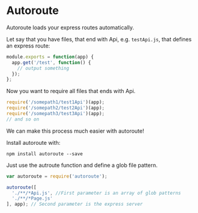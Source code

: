 Autoroute
=================

Autoroute loads your express routes automatically.

Let say that you have files, that end with Api, e.g. `testApi.js`, that defines an express route:
```javascript
module.exports = function(app) {
  app.get('/test', function() {
    // output something
  });
};
```
Now you want to require all files that ends with Api.

```javascript
require('/somepath1/test1Api')(app);
require('/somepath2/test2Api')(app);
require('/somepath3/test3Api')(app);
// and so on
```
We can make this process much easier with autoroute!

Install autoroute with:
```shell
npm install autoroute --save
```
Just use the autroute function and define a glob file pattern.

```javascript
var autoroute = require('autoroute');

autoroute([
  './**/*Api.js', //First parameter is an array of glob patterns
  './**/*Page.js'
], app); // Second parameter is the express server
```











